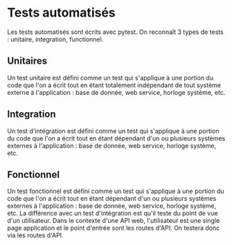 # Tests automatisés

Les tests automatisés sont écrits avec pytest.
On reconnaît 3 types de tests : unitaire, integration, functionnel.

## Unitaires

Un test unitaire est défini comme un test qui s'applique à une portion du code que l'on a écrit tout en étant totalement
indépendant de tout système externe à l'application : base de donnée, web service, horloge système, etc.

## Integration

Un test d'intégration est défini comme un test qui s'applique à une portion du code que l'on a écrit tout en étant
dépendant d'un ou plusieurs systèmes externes à l'application : base de donnée, web service, horloge système, etc.

## Fonctionnel

Un test fonctionnel est défini comme un test qui s'applique à une portion du code que l'on a écrit tout en étant
dépendant d'un ou plusieurs systèmes externes à l'application : base de donnée, web service, horloge système, etc.
La différence avec un test d'intégration est qu'il teste du point de vue d'un utilisateur. Dans le contexte d'une API web,
l'utilisateur est une single page application et le point d'entrée sont les routes d'API. On testera donc via les routes d'API.